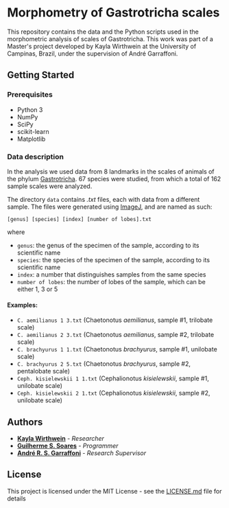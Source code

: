 # Morphometry of Gastrotricha scales 

This repository contains the data and the Python scripts used in the morphometric analysis of scales of Gastrotricha. This work was part of a Master's project developed by Kayla Wirthwein at the University of Campinas, Brazil, under the supervision of André Garraffoni.

## Getting Started

### Prerequisites

- Python 3
- NumPy
- SciPy
- scikit-learn
- Matplotlib

### Data description

In the analysis we used data from 8 landmarks in the scales of animals of the phylum [Gastrotricha](https://en.wikipedia.org/wiki/Gastrotrich). 67 species were studied, from which a total of 162 sample scales were analyzed.

The directory `data` contains *.txt* files, each with data from a different sample. The files were generated using [ImageJ](https://imagej.net), and are named as such:

    [genus] [species] [index] [number of lobes].txt

where

- `genus`: the genus of the specimen of the sample, according to its scientific name
- `species`: the species of the specimen of the sample, according to its scientific name
- `index`: a number that distinguishes samples from the same species
- `number of lobes`: the number of lobes of the sample, which can be either 1, 3 or 5

#### Examples:

- `C. aemilianus 1 3.txt` (Chaetonotus *aemilianus*, sample #1, trilobate scale)
- `C. aemilianus 2 3.txt` (Chaetonotus *aemilianus*, sample #2, trilobate scale)
- `C. brachyurus 1 1.txt` (Chaetonotus *brachyurus*, sample #1, unilobate scale)
- `C. brachyurus 2 5.txt` (Chaetonotus *brachyurus*, sample #2, pentalobate scale)
- `Ceph. kisielewskii 1 1.txt` (Cephalionotus *kisielewskii*, sample #1, unilobate scale)
- `Ceph. kisielewskii 2 1.txt` (Cephalionotus *kisielewskii*, sample #2, unilobate scale)


## Authors
- [**Kayla Wirthwein**](https://www.researchgate.net/profile/Kayla_Wirthwein) - *Researcher*
- [**Guilherme S. Soares**](https://www.researchgate.net/profile/Guilherme_Saraiva_Soares) - *Programmer*
- [**André R. S. Garraffoni**](https://www.researchgate.net/profile/Andre_Garraffoni) - *Research Supervisor*


## License
This project is licensed under the MIT License - see the [LICENSE.md](LICENSE.md) file for details
